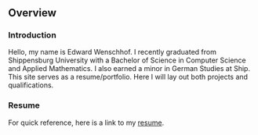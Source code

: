 #

## Overview

### Introduction

Hello, my name is Edward Wenschhof. I recently graduated from Shippensburg University with a Bachelor of Science in Computer Science and Applied Mathematics. I also earned a minor in German Studies at Ship. This site serves as a resume/portfolio. Here I will lay out both projects and qualifications.

### Resume

For quick reference, here is a link to my [resume](/files/EdwardWenschhofResume.pdf).
